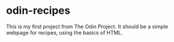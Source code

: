 # odin-recipes

This is my first project from The Odin Project.
It should be a simple webpage for recipes,
using the basics of HTML.
